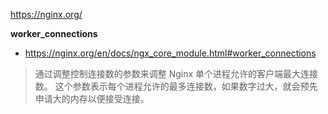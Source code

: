 
https://nginx.org/

**worker_connections**
- https://nginx.org/en/docs/ngx_core_module.html#worker_connections
> 通过调整控制连接数的参数来调整 Nginx 单个进程允许的客户端最大连接数。
> 这个参数表示每个进程允许的最多连接数，如果数字过大，就会预先申请大的内存以便接受连接。

